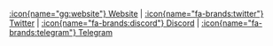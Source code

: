 [:icon{name="gg:website"} Website](https://hubble.exchange/) | [:icon{name="fa-brands:twitter"} Twitter](https://twitter.com/HubbleExchange) | [:icon{name="fa-brands:discord"} Discord](http://discord.gg/9zJ3SWVxmq) | ️[:icon{name="fa-brands:telegram"} Telegram](https://t.me/HubbleExchange)
